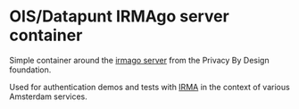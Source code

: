 # OIS/Datapunt IRMAgo server container

Simple container around the [irmago server](https://github.com/privacybydesign/irmago) from the Privacy By Design foundation.

Used for authentication demos and tests with [IRMA](https://irma.app) in the context of various Amsterdam services.
